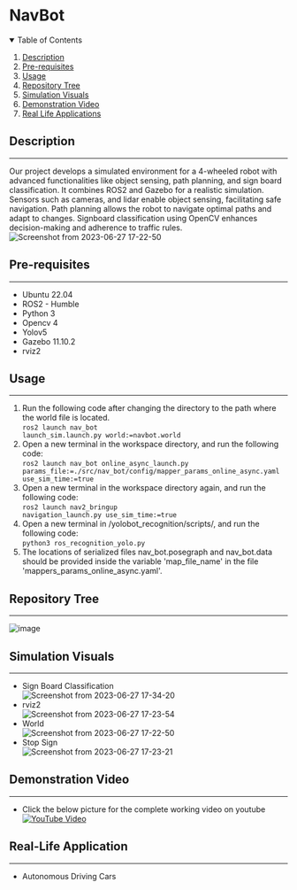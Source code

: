# NavBot
<details open="open">
  <summary>Table of Contents</summary>
  <ol>
    <li><a href="#Description">Description</a></li>
    <li><a href="#Pre-requisites">Pre-requisites</a></li>
    <li><a href="#Usage">Usage</a></li>
    <li><a href="#Repository-Tree">Repository Tree</a></li>
    <li><a href="#Simulation-Visuals">Simulation Visuals</a></li>
    <li><a href="#Demonstration-Video">Demonstration Video</a></li>
    <li><a href="#Real-Life-Applications">Real Life Applications</a></li>
  </ol>
</details>

## Description
----
Our project develops a simulated environment for a 4-wheeled robot with advanced functionalities like object sensing, path planning, and sign board classification. It combines ROS2 and Gazebo for a realistic simulation. Sensors such as cameras, and lidar enable object sensing, facilitating safe navigation. Path planning allows the robot to navigate optimal paths and adapt to changes. Signboard classification using OpenCV enhances decision-making and adherence to traffic rules.
![Screenshot from 2023-06-27 17-22-50](https://github.com/SaiSatwikReddy07/NavBot/assets/109800395/690771f3-1398-4fd1-999d-422be7bbfb08)

## Pre-requisites
----
* Ubuntu 22.04 
* ROS2 - Humble
* Python 3
* Opencv 4
* Yolov5
* Gazebo 11.10.2
* rviz2
## Usage
----
1. Run the following code after changing the directory to the path where the world file is located. <br/>
<code>ros2 launch nav_bot launch_sim.launch.py world:=navbot.world</code> <br/>
2. Open a new terminal in the workspace directory, and run the following code: <br/>
<code>ros2 launch nav_bot online_async_launch.py params_file:=./src/nav_bot/config/mapper_params_online_async.yaml use_sim_time:=true</code> <br/>
3. Open a new terminal in the workspace directory again, and run the following code: <br/>
<code>ros2 launch nav2_bringup navigation_launch.py use_sim_time:=true</code> <br/>
4. Open a new terminal in /yolobot_recognition/scripts/, and run the following code: <br/>
<code>python3 ros_recognition_yolo.py</code> <br/>
5. The locations of serialized files nav_bot.posegraph and nav_bot.data should be provided inside the variable 'map_file_name' in the file  'mappers_params_online_async.yaml'.
  
## Repository Tree
----
![image](https://github.com/SaiSatwikReddy07/NavBot/assets/109800395/6458b364-5a7d-4526-b216-192e8825bd88)

## Simulation Visuals
----
* Sign Board Classification <br/>
![Screenshot from 2023-06-27 17-34-20](https://github.com/SaiSatwikReddy07/NavBot/assets/109800395/4694f3be-00f3-4778-8781-c7b1854d1128) <br/>
* rviz2 <br/>
![Screenshot from 2023-06-27 17-23-54](https://github.com/SaiSatwikReddy07/NavBot/assets/109800395/5eabf78d-1cca-46d6-a0ee-498f4d41a81e) <br/>
* World <br/>
![Screenshot from 2023-06-27 17-22-50](https://github.com/SaiSatwikReddy07/NavBot/assets/109800395/97ed6acb-5ca1-4b96-8681-a9060e915ad5) <br/>
* Stop Sign <br/>
![Screenshot from 2023-06-27 17-23-21](https://github.com/SaiSatwikReddy07/NavBot/assets/109800395/8c81a4a0-433b-44e7-9ccf-40777044b03c) <br/>

## Demonstration Video
----
* Click the below picture for the complete working video on youtube <br/>
[![YouTube Video](http://img.youtube.com/vi/UnKrqkgXtco/0.jpg)](https://youtu.be/UnKrqkgXtco)
## Real-Life Application
----
* Autonomous Driving Cars
